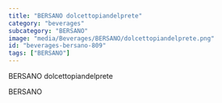 ```yaml
---
title: "BERSANO dolcettopiandelprete"
category: "beverages"
subcategory: "BERSANO"
image: "media/Beverages/BERSANO/dolcettopiandelprete.png"
id: "beverages-bersano-809"
tags: ["BERSANO"]
---
```


BERSANO dolcettopiandelprete

BERSANO
